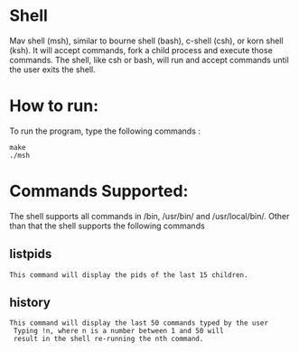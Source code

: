 # Shell
 Mav shell (msh), similar to bourne shell (bash), c-shell (csh), or korn shell (ksh). It will accept commands, fork a child process and execute those commands. The shell, like csh or bash, will run and accept commands until the user exits the shell.
 
# How to run:
 To run the program, type the following commands :
 
    make
    ./msh
 
# Commands Supported:
 The shell supports all commands in /bin, /usr/bin/ and /usr/local/bin/. Other than that the shell supports the following commands
  ## listpids
    This command will display the pids of the last 15 children.
  ## history
    This command will display the last 50 commands typed by the user
     Typing !n, where n is a number between 1 and 50 will
     result in the shell re-running the nth command. 
 

